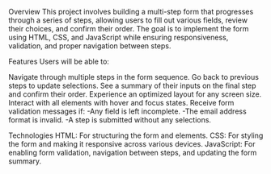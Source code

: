 Overview
This project involves building a multi-step form that progresses through a series of steps, allowing users to fill out various fields, review their choices, and confirm their order. The goal is to implement the form using HTML, CSS, and JavaScript while ensuring responsiveness, validation, and proper navigation between steps.

Features
Users will be able to:

Navigate through multiple steps in the form sequence.
Go back to previous steps to update selections.
See a summary of their inputs on the final step and confirm their order.
Experience an optimized layout for any screen size.
Interact with all elements with hover and focus states.
Receive form validation messages if:
  -Any field is left incomplete.
  -The email address format is invalid.
  -A step is submitted without any selections.

Technologies
HTML: For structuring the form and elements.
CSS: For styling the form and making it responsive across various devices.
JavaScript: For enabling form validation, navigation between steps, and updating the form summary.